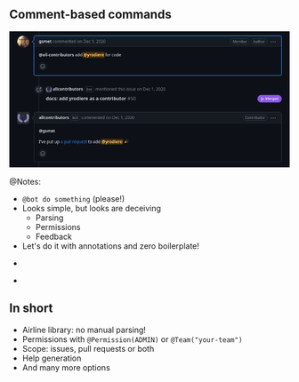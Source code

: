 ## Comment-based commands

![](images/all-contributors-comment-based-comment.png)

@Notes:

* `@bot do something` (please!)
* Looks simple, but looks are deceiving
    * Parsing
    * Permissions
    * Feedback
* Let's do it with annotations and zero boilerplate!

-

<!-- .element data-background="images/github-automation-with-quarkus-demo-time-2.svg" data-background-size="contain" -->

-

## In short

* Airline library: no manual parsing!
* Permissions with `@Permission(ADMIN)` or `@Team("your-team")`
* Scope: issues, pull requests or both
* Help generation
* And many more options
